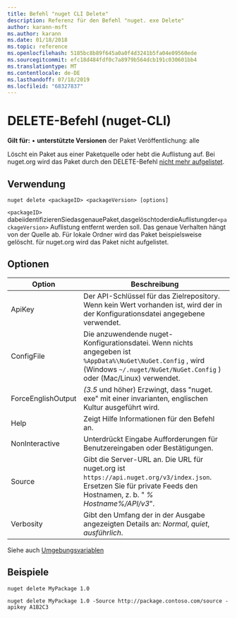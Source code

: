 ```yaml
---
title: Befehl "nuget CLI Delete"
description: Referenz für den Befehl "nuget. exe Delete"
author: karann-msft
ms.author: karann
ms.date: 01/18/2018
ms.topic: reference
ms.openlocfilehash: 5185bc8b89f645a0a0f4d3241b5fa04e09560ede
ms.sourcegitcommit: efc18d484fdf0c7a8979b564dcb191c030601bb4
ms.translationtype: MT
ms.contentlocale: de-DE
ms.lasthandoff: 07/18/2019
ms.locfileid: "68327837"
---
```

# <a name="delete-command-nuget-cli"></a>DELETE-Befehl (nuget-CLI)

**Gilt für:** &bullet; **unterstützte Versionen** der Paket Veröffentlichung: alle

Löscht ein Paket aus einer Paketquelle oder hebt die Auflistung auf. Bei nuget.org wird das Paket durch den DELETE-Befehl [nicht mehr aufgelistet](../../nuget-org/policies/deleting-packages.md).

## <a name="usage"></a>Verwendung

```cli
nuget delete <packageID> <packageVersion> [options]
```

`<packageID>` dabeiidentifizierenSiedasgenauePaket,dasgelöschtoderdieAuflistungder`<packageVersion>` Auflistung entfernt werden soll. Das genaue Verhalten hängt von der Quelle ab. Für lokale Ordner wird das Paket beispielsweise gelöscht. für nuget.org wird das Paket nicht aufgelistet.

## <a name="options"></a>Optionen

| Option | Beschreibung |
| --- | --- |
| ApiKey | Der API-Schlüssel für das Zielrepository. Wenn kein Wert vorhanden ist, wird der in der Konfigurationsdatei angegebene verwendet. |
| ConfigFile | Die anzuwendende nuget-Konfigurationsdatei. Wenn nichts angegeben ist `%AppData%\NuGet\NuGet.Config` , wird (Windows `~/.nuget/NuGet/NuGet.Config` ) oder (Mac/Linux) verwendet.|
| ForceEnglishOutput | *(3.5* und höher) Erzwingt, dass "nuget. exe" mit einer invarianten, englischen Kultur ausgeführt wird. |
| Help | Zeigt Hilfe Informationen für den Befehl an. |
| NonInteractive | Unterdrückt Eingabe Aufforderungen für Benutzereingaben oder Bestätigungen. |
| Source | Gibt die Server-URL an. Die URL für nuget.org ist `https://api.nuget.org/v3/index.json`. Ersetzen Sie für private Feeds den Hostnamen, z. b. " *% Hostname%/API/v3*". |
| Verbosity | Gibt den Umfang der in der Ausgabe angezeigten Details an: *Normal*, *quiet*, *ausführlich*. |

Siehe auch [Umgebungsvariablen](cli-ref-environment-variables.md)

## <a name="examples"></a>Beispiele

```cli
nuget delete MyPackage 1.0

nuget delete MyPackage 1.0 -Source http://package.contoso.com/source -apikey A1B2C3
```
